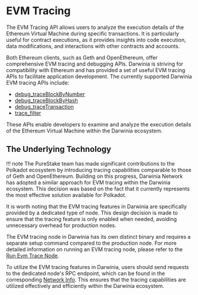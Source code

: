 # EVM Tracing

The EVM Tracing API allows users to analyze the execution details of the Ethereum Virtual Machine during specific transactions. It is particularly useful for contract executions, as it provides insights into code execution, data modifications, and interactions with other contracts and accounts.

Both Ethereum clients, such as Geth and OpenEthereum, offer comprehensive EVM tracing and debugging APIs. Darwinia is striving for compatibility with Ethereum and has provided a set of useful EVM tracing APIs to facilitate application development. The currently supported Darwinia EVM tracing APIs include:

- [debug_traceBlockByNumber](https://geth.ethereum.org/docs/interacting-with-geth/rpc/ns-debug#debugtraceblockbynumber)
- [debug_traceBlockByHash](https://geth.ethereum.org/docs/interacting-with-geth/rpc/ns-debug#debugtraceblockbyhash)
- [debug_traceTransaction](https://geth.ethereum.org/docs/interacting-with-geth/rpc/ns-debug#debugtracetransaction)
- [trace_filter](https://docs.alchemy.com/reference/trace-filter)

These APIs enable developers to examine and analyze the execution details of the Ethereum Virtual Machine within the Darwinia ecosystem.

## The Underlying Technology

!!! note
    The PureStake team has made significant contributions to the Polkadot ecosystem by introducing tracing capabilities comparable to those of Geth and OpenEthereum. Building on this progress, Darwinia Network has adopted a similar approach for EVM tracing within the Darwinia ecosystem. This decision was based on the fact that it currently represents the most effective solution available for Polkadot.

It is worth noting that the EVM tracing features in Darwinia are specifically provided by a dedicated type of node. This design decision is made to ensure that the tracing feature is only enabled when needed, avoiding unnecessary overhead for production nodes.

The EVM tracing node in Darwinia has its own distinct binary and requires a separate setup command compared to the production node. For more detailed information on running an EVM tracing node, please refer to the [Run Evm Trace Node](../../node-operators/run-evm-tracing-node.md).

To utilize the EVM tracing features in Darwinia, users should send requests to the dedicated node's RPC endpoint, which can be found in the corresponding [Network Info](../../build/getting-started/networks/pangolin.md#network-info). This ensures that the tracing capabilities are utilized effectively and efficiently within the Darwinia ecosystem.
